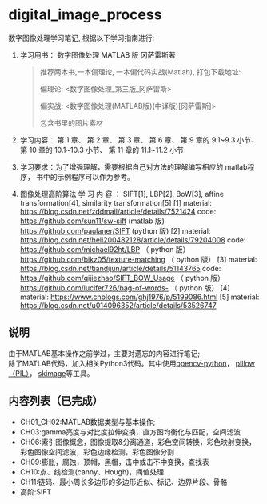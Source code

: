 # digital_image_process

数字图像处理学习笔记, 根据以下学习指南进行:

1. 学习用书： 数字图像处理 MATLAB 版 冈萨雷斯著

   > 推荐两本书,一本偏理论, 一本偏代码实战(Matlab), 打包下载地址:
   >
   > 偏理论: \<数字图像处理\_第三版\_冈萨雷斯\>
   >
   > 偏实战: \<数字图像处理(MATLAB版)(中译版)[冈萨雷斯]\>
   >
   > 包含书里的图片素材

2. 学习内容： 第 1 章、 第 2 章、 第 3 章、 第 6 章、 第 9 章的 9.1~9.3 小节、
   第 10 章的 10.1~10.3 小节、 第 11 章的 11.1~11.2 小节

3. 学习要求：为了增强理解，需要根据自己对方法的理解编写相应的 matlab程 序，
   书中的示例程序可以作为参考。

4. 图像处理高阶算法
   学 习 内 容 ： SIFT[1], LBP[2], BoW[3], affine transformation[4], similarity
   transformation[5]
   [1] material: https://blog.csdn.net/zddmail/article/details/7521424
   code: https://github.com/sun11/sw-sift (matlab 版)
   https://github.com/paulaner/SIFT (python 版)
   [2] material: https://blog.csdn.net/heli200482128/article/details/79204008
   code: https://github.com/michael92ht/LBP （ python 版）
   https://github.com/bikz05/texture-matching （ python 版）
   [3] material: https://blog.csdn.net/tiandijun/article/details/51143765
   code: https://github.com/qijiezhao/SIFT_BOW_Usage （ python 版）
   https://github.com/lucifer726/bag-of-words- （ python 版）
   [4] material: https://www.cnblogs.com/ghj1976/p/5199086.html
   [5] material: https://blog.csdn.net/u014096352/article/details/53526747

## 说明 

由于MATLAB基本操作之前学过，主要对遗忘的内容进行笔记;    
除了MATLAB代码，加入相关Python3代码。其中使用[opencv-python](https://opencv-python-tutroals.readthedocs.io/en/latest/py_tutorials/py_imgproc/py_table_of_contents_imgproc/py_table_of_contents_imgproc.html)，
[pillow（PIL）](https://pillow.readthedocs.io/en/latest/handbook/index.html)，
[skimage](https://scikit-image.org/docs/dev/user_guide)等工具。     

## 内容列表（已完成）     

* CH01_CH02:MATLAB数据类型与基本操作;       
* CH03:gamma亮度与对比度拉伸变换，直方图均衡化与匹配，空间滤波
* CH06:索引图像概念，图像提取&分离通道，彩色空间转换，彩色映射变换，彩色图像空间滤波，彩色边缘检测，彩色图像分割
* CH09:膨胀，腐蚀，顶帽，黑帽，击中或击不中变换，查找表   
* CH10:点、线检测(canny、Hough)，阈值处理   
* CH11:链码、最小周长多边形的多边形近似、标记、边界片段、骨骼
* 高阶:SIFT

